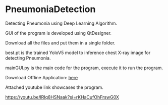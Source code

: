 # PneumoniaDetection
Detecting Pneumonia using Deep Learning Algorithm.

GUI of the program is developed using QtDesigner.

Download all the files and put them in a single folder.

best.pt is the trained YoloV5 model to inference chest X-ray image for detecting Pneumonia.

mainGUI.py is the main code for the program, execute it to run the program.

Download Offline Application: [here](https://github.com/jjtoh016/Pneumonia-Detection/releases)

Attached youtube link showcases the program.

https://youtu.be/lRIq8HSNaak?si=rKHaCufOhFrswG0X
